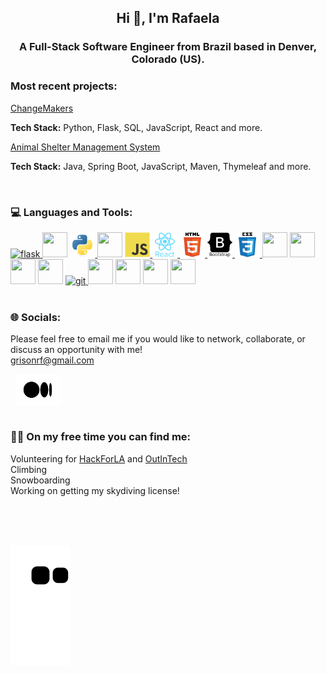 <h2 align="center">Hi 👋, I'm Rafaela</h2>
<h3 align="center">A Full-Stack Software Engineer from Brazil based in Denver, Colorado (US).</h3>
<h3> Most recent projects: </h3>
<a href="https://github.com/GRISONRF/final-project-hackbright">ChangeMakers</a> <br>
<p><b>Tech Stack:</b> Python, Flask, SQL, JavaScript, React and more. </p>
<a href="https://github.com/GRISONRF/shelter">Animal Shelter Management System</a><br>
<p><b>Tech Stack:</b> Java, Spring Boot, JavaScript, Maven, Thymeleaf and more.</p>
<br>

<!-- <br>🔭 I'm curently working on [[ChangeMakers](https://github.com/GRISONRF/final-project-hackbright)].<br>👯 I’m looking to collaborate on open-source projects.<br>Reach out at grisonrf@gmail.com. -->

  
### 💻 Languages and Tools:
<p align="left"> 
<a href="https://flask.palletsprojects.com/" target="_blank" rel="noreferrer"> <img src="https://www.vectorlogo.zone/logos/pocoo_flask/pocoo_flask-icon.svg" alt="flask" width="40" height="40"/> </a>
<img src="https://cdn.jsdelivr.net/gh/devicons/devicon/icons/spring/spring-original.svg" width="40" height="40" />
<a href="https://www.python.org" target="_blank" rel="noreferrer"> <img src="https://raw.githubusercontent.com/devicons/devicon/master/icons/python/python-original.svg" alt="python" width="40" height="40"/> </a> 
<img src="https://cdn.jsdelivr.net/gh/devicons/devicon/icons/java/java-original-wordmark.svg" width="40" height="40" />  
<a href="https://developer.mozilla.org/en-US/docs/Web/JavaScript" target="_blank" rel="noreferrer"> <img src="https://raw.githubusercontent.com/devicons/devicon/master/icons/javascript/javascript-original.svg" alt="javascript" width="40" height="40"/> </a>  
<a href="https://reactjs.org/" target="_blank" rel="noreferrer"> <img src="https://raw.githubusercontent.com/devicons/devicon/master/icons/react/react-original-wordmark.svg" alt="react" width="40" height="40"/> </a> 
<!-- <a href="https://vuejs.org/" target="_blank" rel="noreferrer"> <img src="https://raw.githubusercontent.com/devicons/devicon/master/icons/vuejs/vuejs-original-wordmark.svg" alt="vuejs" width="40" height="40"/> </a> -->
<a href="https://www.w3.org/html/" target="_blank" rel="noreferrer"> <img src="https://raw.githubusercontent.com/devicons/devicon/master/icons/html5/html5-original-wordmark.svg" alt="html5" width="40" height="40"/> </a>
<a href="https://getbootstrap.com" target="_blank" rel="noreferrer"> <img src="https://raw.githubusercontent.com/devicons/devicon/master/icons/bootstrap/bootstrap-plain-wordmark.svg" alt="bootstrap" width="40" height="40"/> </a> 
<a href="https://www.w3schools.com/css/" target="_blank" rel="noreferrer"> <img src="https://raw.githubusercontent.com/devicons/devicon/master/icons/css3/css3-original-wordmark.svg" alt="css3" width="40" height="40"/> </a>           
<img src="https://cdn.jsdelivr.net/gh/devicons/devicon/icons/postgresql/postgresql-original.svg" width="40" height="40" />
<img src="https://cdn.jsdelivr.net/gh/devicons/devicon/icons/sqlalchemy/sqlalchemy-original.svg" width="40" height="40" />
<img src="https://cdn.jsdelivr.net/gh/devicons/devicon/icons/mongodb/mongodb-original-wordmark.svg" width="40" height="40"/>
<img src="https://cdn.jsdelivr.net/gh/devicons/devicon/icons/jquery/jquery-original.svg" width="40" height="40" />
<a href="https://git-scm.com/" target="_blank" rel="noreferrer"> <img src="https://www.vectorlogo.zone/logos/git-scm/git-scm-icon.svg" alt="git" width="40" height="40"/> </a>
<img src="https://cdn.jsdelivr.net/gh/devicons/devicon/icons/docker/docker-original.svg" width="40" height="40"/>
<img src="https://cdn.jsdelivr.net/gh/devicons/devicon/icons/intellij/intellij-original.svg" width="40" height="40"/>
<img src="https://cdn.jsdelivr.net/gh/devicons/devicon/icons/vscode/vscode-original.svg" width="40" height="40"/>
<img src="https://cdn.jsdelivr.net/gh/devicons/devicon/icons/trello/trello-plain.svg" width="40" height="40" />
            
<br>
<br>
  
### 🌐 Socials:
Please feel free to email me if you would like to network, collaborate, or discuss an opportunity with me!<br>
[grisonrf@gmail.com](mailto:grisonrf@gmail.com)
<p align="left">
<a href="https://www.linkedin.com/in/rafaelagrison/" target="blank"><img align="center" src="https://github.com/mishmanners/MishManners/blob/master/socials/transparent-Linkedin-logo-icon.png" alt="" height="30" /></a>
<a href="https://twitter.com/grisonrf" target="blank"><img align="center" src="https://github.com/mishmanners/MishManners/blob/master/socials/twitter%20(2).png" title = "Twitter" alt="" height="30" /></a>
<a href="https://medium.com/@grisonrf" target="blank"><img align="center" src="https://github.com/Medium/medium-logos/blob/master/03_Symbol/01_Black/PNG/RGB/Medium-Symbol-Black-RGB%401x.png" title = "Medium" alt="" height="50" /></a>


<!-- [![LinkedIn](https://img.shields.io/badge/LinkedIn-0077B5?style=for-the-badge&logo=linkedin&logoColor=white)](https://linkedin.com/in/https://www.linkedin.com/in/rafaelagrison/) [![Twitter](https://img.shields.io/badge/Twitter-1DA1F2?style=for-the-badge&logo=twitter&logoColor=white)](https://twitter.com/rgrison) <a href = "mailto:grisonrf@gmail.com"><img src="https://img.shields.io/badge/Gmail-D14836?style=for-the-badge&logo=gmail&logoColor=white" target="_blank"></a> -->
<br>
<br>  
  
### :woman_cartwheeling: On my free time you can find me: <br>
Volunteering for [HackForLA](https://www.hackforla.org/) and [OutInTech](https://outintech.com/) <br>
Climbing <br>
Snowboarding <br>
Working on getting my skydiving license! <br>

<!-- ### 📊 GitHub Stats:

![](https://github-readme-stats.vercel.app/api?username=grisonrf&theme=onedark&hide_border=false&include_all_commits=true&count_private=true)<br/>
![](https://github-readme-stats.vercel.app/api/top-langs/?username=grisonrf&theme=onedark&hide_border=false&include_all_commits=true&count_private=true&layout=compact)

 -->
  
<!-- 
<div align="center">

<a href="https://github.com/grisonrf">
  <img height="180em" src="https://github-readme-stats.vercel.app/api?username=grisonrf&show_icons=true&theme=dracula&include_all_commits=false&count_private=false"/>
  <img height="180em" src="https://github-readme-stats.vercel.app/api/top-langs/?username=grisonrf&layout=compact&langs_count=7&theme=dracula"/>
</div> -->
<br>
<br>
<br>
  
![Snake animation](https://github.com/grisonrf/grisonrf/blob/output/github-contribution-grid-snake.svg)
<!-- [![](https://visitcount.itsvg.in/api?id=GRISONRF&label=Profile%20Views&color=7&icon=5&pretty=false)](https://visitcount.itsvg.in) -->

